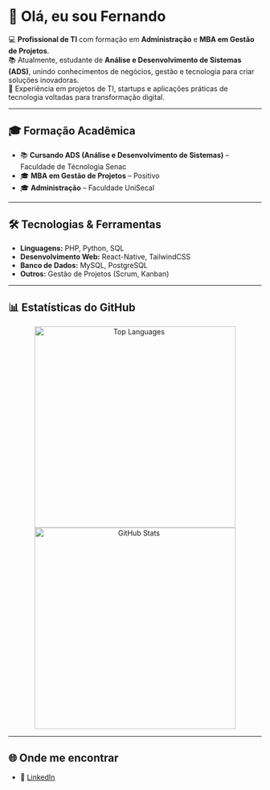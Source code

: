 # 👋 Olá, eu sou Fernando

💻 **Profissional de TI** com formação em **Administração** e **MBA em Gestão de Projetos**.  
📚 Atualmente, estudante de **Análise e Desenvolvimento de Sistemas (ADS)**, unindo conhecimentos de negócios, gestão e tecnologia para criar soluções inovadoras.  
🚀 Experiência em projetos de TI, startups e aplicações práticas de tecnologia voltadas para transformação digital.  

---

## 🎓 Formação Acadêmica
- 📚 **Cursando ADS (Análise e Desenvolvimento de Sistemas)** – Faculdade de Técnologia Senac
- 🎓 **MBA em Gestão de Projetos** – Positivo  
- 🎓 **Administração** – Faculdade UniSecal



---

## 🛠️ Tecnologias & Ferramentas
- **Linguagens:** PHP, Python, SQL  
- **Desenvolvimento Web:** React-Native, TailwindCSS  
- **Banco de Dados:** MySQL, PostgreSQL  
- **Outros:** Gestão de Projetos (Scrum, Kanban)  

---

## 📊 Estatísticas do GitHub

<div align="center">
  <a href="https://github-readme-stats.vercel.app/api/top-langs/?username=FernandoGois47&layout=compact&theme=tokyonight">
    <img src="https://github-readme-stats.vercel.app/api/top-langs/?username=FernandoGois47&layout=compact&theme=tokyonight" alt="Top Languages" width="400" />
  </a>
  <a href="https://github-readme-stats.vercel.app/api?username=FernandoGois47&show_icons=true&theme=tokyonight">
    <img src="https://github-readme-stats.vercel.app/api?username=FernandoGois47&show_icons=true&theme=tokyonight" alt="GitHub Stats" width="400" />
  </a>
</div>


----

## 🌐 Onde me encontrar
- 💼 [LinkedIn](https://www.linkedin.com/in/fernando-de-gois/)  
